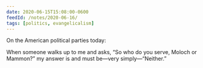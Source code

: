 ```yaml
---
date: 2020-06-15T15:08:00-0600
feedId: /notes/2020-06-16/
tags: [politics, evangelicalism]
---
```


On the American political parties today:

When someone walks up to me and asks, “So who do you serve, Moloch or Mammon?” my answer is and must be—very simply—“Neither.”
